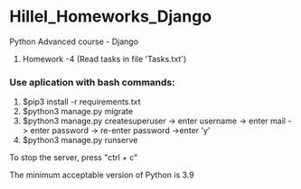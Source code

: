 # Hillel_Homeworks_Django
Python Advanced course - Django

1. Homework -4 
(Read tasks in file 'Tasks.txt')

### Use aplication with bash commands:

1. $pip3 install -r requirements.txt
2. $python3 manage.py migrate
3. $python3 manage.py createsuperuser -> enter username -> enter mail -> enter password -> re-enter password ->enter 'y'
4. $python3 manage.py runserve

To stop the server, press "ctrl + c"

The minimum acceptable version of Python is 3.9
